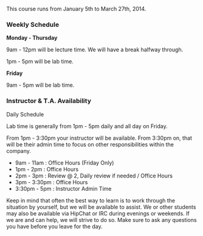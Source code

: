 This course runs from January 5th to March 27th, 2014.

### Weekly Schedule

__Monday - Thursday__

9am - 12pm will be lecture time. We will have a break halfway through.

1pm - 5pm will be lab time.

__Friday__

9am - 5pm will be lab time.

### Instructor & T.A. Availability

Daily Schedule

Lab time is generally from 1pm - 5pm daily and all day on Friday.

From 1pm - 3:30pm your instructor will be available.
From 3:30pm on, that will be their admin time to focus on other responsibilities within the company.

* 9am - 11am : Office Hours (Friday Only)
* 1pm - 2pm : Office Hours
* 2pm - 3pm : Review @ 2, Daily review if needed / Office Hours
* 3pm - 3:30pm : Office Hours
* 3:30pm - 5pm : Instructor Admin Time

Keep in mind that often the best way to learn is to work through the situation by yourself,
but we will be available to assist. We or other students may also be available via HipChat
or IRC during evenings or weekends. If we are and can help, we will strive to do so.
Make sure to ask any questions you have before you leave for the day.

